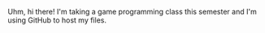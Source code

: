Uhm, hi there! I'm taking a game programming class this semester and I'm using GitHub to host my files.
